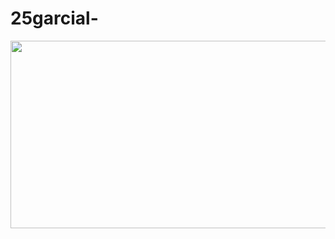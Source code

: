 # 25garcial-

<a href="https://github.com/devxb/gitanimals">
<img
  src="https://render.gitanimals.org/farms/25garcial"
  width="600"
  height="300"
/>
</a>
